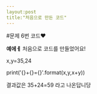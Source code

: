 ```yaml
---
layout:post
title:"처음으로 만든 코드"
---
```


#문제 6번 코드♥

**예에ㅔ** 처음으로 코드를 만들었어요!


x,y=35,24

print('{}+{}={}'.format(x,y,x+y))

결과값은 35+24=59 라고 나온답니당
